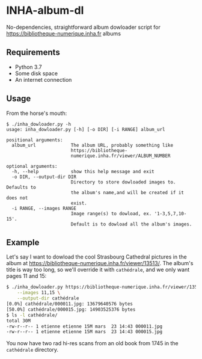 # INHA-album-dl

No-dependencies, straightforward album dowloader script for https://bibliotheque-numerique.inha.fr albums

## Requirements

- Python 3.7
- Some disk space
- An internet connection

## Usage

From the horse's mouth:

```
$ ./inha_dowloader.py -h
usage: inha_dowloader.py [-h] [-o DIR] [-i RANGE] album_url

positional arguments:
  album_url             The album URL, probably something like
                        https://bibliotheque-
                        numerique.inha.fr/viewer/ALBUM_NUMBER

optional arguments:
  -h, --help            show this help message and exit
  -o DIR, --output-dir DIR
                        Directory to store dowloaded images to. Defaults to
                        the album's name,and will be created if it does not
                        exist.
  -i RANGE, --images RANGE
                        Image range(s) to dowload, ex. '1-3,5,7,10-15'.
                        Default is to dowload all the album's images.
```

## Example

Let's say I want to dowload the cool Strasbourg Cathedral pictures in the album at https://bibliotheque-numerique.inha.fr/viewer/13513/.
The album's title is way too long, so we'll override it with `cathédrale`, and we only want pages 11 and 15:

```bash
$ ./inha_dowloader.py https://bibliotheque-numerique.inha.fr/viewer/13513/ \
    --images 11,15 \
    --output-dir cathédrale
[0.0%] cathédrale/000011.jpg: 13679640576 bytes
[50.0%] cathédrale/000015.jpg: 14903525376 bytes
$ ls -l cathédrale/
total 30M
-rw-r--r-- 1 etienne etienne 15M mars  23 14:43 000011.jpg
-rw-r--r-- 1 etienne etienne 15M mars  23 14:43 000015.jpg
```

You now have two rad hi-res scans from an old book from 1745 in the `cathédrale` directory.